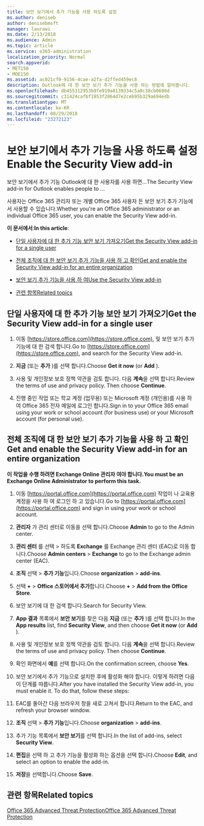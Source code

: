```yaml
---
title: 보안 보기에서 추가 기능을 사용 하도록 설정
ms.author: deniseb
author: denisebmsft
manager: laurawi
ms.date: 2/13/2018
ms.audience: Admin
ms.topic: article
ms.service: o365-administration
localization_priority: Normal
search.appverid:
- MET150
- MOE150
ms.assetid: ac021cf0-9156-4cae-a2fa-d2ffed459ec8
description: Outlook에 대 한 보안 보기 추가 기능을 사용 하는 방법에 알아봅니다.
ms.openlocfilehash: db455312953b9fe919a8139334c5a0c38cb0698d
ms.sourcegitcommit: c31424cafbf1953f2864d7e2ceb95b329a694edb
ms.translationtype: MT
ms.contentlocale: ko-KR
ms.lasthandoff: 08/29/2018
ms.locfileid: "23272123"
---
```

# <a name="enable-the-security-view-add-in"></a><span data-ttu-id="f66a5-103">보안 보기에서 추가 기능을 사용 하도록 설정</span><span class="sxs-lookup"><span data-stu-id="f66a5-103">Enable the Security View add-in</span></span>

<span data-ttu-id="f66a5-104">보안 보기에서 추가 기능 Outlook에 대 한 사용자를 사용 하면...</span><span class="sxs-lookup"><span data-stu-id="f66a5-104">The Security View add-in for Outlook enables people to ...</span></span>
  
<span data-ttu-id="f66a5-105">사용자는 Office 365 관리자 또는 개별 Office 365 사용자 든 보안 보기 추가 기능에서 사용할 수 있습니다.</span><span class="sxs-lookup"><span data-stu-id="f66a5-105">Whether you're an Office 365 administrator or an individual Office 365 user, you can enable the Security View add-in.</span></span>
  
 <span data-ttu-id="f66a5-106">**이 문서에서**:</span><span class="sxs-lookup"><span data-stu-id="f66a5-106">**In this article**:</span></span> 
  
- [<span data-ttu-id="f66a5-107">단일 사용자에 대 한 추가 기능 보안 보기 가져오기</span><span class="sxs-lookup"><span data-stu-id="f66a5-107">Get the Security View add-in for a single user</span></span>](enable-the-security-view-add-in.md#singleget)
    
- [<span data-ttu-id="f66a5-108">전체 조직에 대 한 보안 보기 추가 기능을 사용 하 고 확인</span><span class="sxs-lookup"><span data-stu-id="f66a5-108">Get and enable the Security View add-in for an entire organization</span></span>](enable-the-security-view-add-in.md#wholeorgget)
    
- [<span data-ttu-id="f66a5-109">보안 보기 추가 기능을 사용 하 여</span><span class="sxs-lookup"><span data-stu-id="f66a5-109">Use the Security View add-in</span></span>](enable-the-security-view-add-in.md#useit)
    
- [<span data-ttu-id="f66a5-110">관련 항목</span><span class="sxs-lookup"><span data-stu-id="f66a5-110">Related topics</span></span>](enable-the-security-view-add-in.md#relaated)
    
## <a name="get-the-security-view-add-in-for-a-single-user"></a><span data-ttu-id="f66a5-111">단일 사용자에 대 한 추가 기능 보안 보기 가져오기</span><span class="sxs-lookup"><span data-stu-id="f66a5-111">Get the Security View add-in for a single user</span></span>
<span data-ttu-id="f66a5-112"><a name="singleget"> </a></span><span class="sxs-lookup"><span data-stu-id="f66a5-112"></span></span>

1. <span data-ttu-id="f66a5-113">이동 [https://store.office.com](https://store.office.com), 및 보안 보기 추가 기능에 대 한 검색 합니다.</span><span class="sxs-lookup"><span data-stu-id="f66a5-113">Go to [https://store.office.com](https://store.office.com), and search for the Security View add-in.</span></span>
    
2. <span data-ttu-id="f66a5-114">**지금** (또는 **추가** )를 선택 합니다.</span><span class="sxs-lookup"><span data-stu-id="f66a5-114">Choose **Get it now** (or **Add** ).</span></span> 
    
3. <span data-ttu-id="f66a5-p101">사용 및 개인정보 보호 정책 약관을 검토 합니다. 다음 **계속**을 선택 합니다.</span><span class="sxs-lookup"><span data-stu-id="f66a5-p101">Review the terms of use and privacy policy. Then choose **Continue**.</span></span> 
    
4. <span data-ttu-id="f66a5-117">진행 중인 작업 또는 학교 계정 (업무용) 또는 Microsoft 계정 (개인용)를 사용 하 여 Office 365 전자 메일에 로그인 합니다.</span><span class="sxs-lookup"><span data-stu-id="f66a5-117">Sign in to your Office 365 email using your work or school account (for business use) or your Microsoft account (for personal use).</span></span>
    
## <a name="get-and-enable-the-security-view-add-in-for-an-entire-organization"></a><span data-ttu-id="f66a5-118">전체 조직에 대 한 보안 보기 추가 기능을 사용 하 고 확인</span><span class="sxs-lookup"><span data-stu-id="f66a5-118">Get and enable the Security View add-in for an entire organization</span></span>
<span data-ttu-id="f66a5-119"><a name="wholeorgget"> </a></span><span class="sxs-lookup"><span data-stu-id="f66a5-119"></span></span>

 <span data-ttu-id="f66a5-120">**이 작업을 수행 하려면 Exchange Online 관리자 여야 합니다.**</span><span class="sxs-lookup"><span data-stu-id="f66a5-120">**You must be an Exchange Online Administrator to perform this task.**</span></span>
  
1. <span data-ttu-id="f66a5-121">이동 [https://portal.office.com](https://portal.office.com) 작업이 나 교육용 계정을 사용 하 여 로그인 하 고 있습니다.</span><span class="sxs-lookup"><span data-stu-id="f66a5-121">Go to [https://portal.office.com](https://portal.office.com) and sign in using your work or school account.</span></span> 
    
2. <span data-ttu-id="f66a5-122">**관리자** 가 관리 센터로 이동을 선택 합니다.</span><span class="sxs-lookup"><span data-stu-id="f66a5-122">Choose **Admin** to go to the Admin center.</span></span> 
    
3. <span data-ttu-id="f66a5-123">**관리 센터** 를 선택 \> 하도록 **Exchange** 를 Exchange 관리 센터 (EAC)로 이동 합니다.</span><span class="sxs-lookup"><span data-stu-id="f66a5-123">Choose **Admin centers** \> **Exchange** to go to the Exchange admin center (EAC).</span></span> 
    
4. <span data-ttu-id="f66a5-124">**조직** 선택 \> **추가 기능**입니다.</span><span class="sxs-lookup"><span data-stu-id="f66a5-124">Choose **organization** \> **add-ins**.</span></span> 
    
5. <span data-ttu-id="f66a5-125">선택 **+** \> **Office 스토어에서 추가**합니다.</span><span class="sxs-lookup"><span data-stu-id="f66a5-125">Choose **+** \> **Add from the Office Store**.</span></span> 
    
6. <span data-ttu-id="f66a5-126">보안 보기에 대 한 검색 합니다.</span><span class="sxs-lookup"><span data-stu-id="f66a5-126">Search for Security View.</span></span>
    
7. <span data-ttu-id="f66a5-127">**App 결과** 목록에서 **보안 보기**를 찾은 다음 **지금** (또는 **추가** )를 선택 합니다.</span><span class="sxs-lookup"><span data-stu-id="f66a5-127">In the **App results** list, find **Security View**, and then choose **Get it now** (or **Add** ).</span></span> 
    
8. <span data-ttu-id="f66a5-p102">사용 및 개인정보 보호 정책 약관을 검토 합니다. 다음 **계속**을 선택 합니다.</span><span class="sxs-lookup"><span data-stu-id="f66a5-p102">Review the terms of use and privacy policy. Then choose **Continue**.</span></span> 
    
9. <span data-ttu-id="f66a5-130">확인 화면에서 **예**를 선택 합니다.</span><span class="sxs-lookup"><span data-stu-id="f66a5-130">On the confirmation screen, choose **Yes**.</span></span> 
    
10. <span data-ttu-id="f66a5-p103">보안 보기에서 추가 기능으로 설치한 후에 활성화 해야 합니다. 이렇게 하려면 다음이 단계를 따릅니다.</span><span class="sxs-lookup"><span data-stu-id="f66a5-p103">After you have installed the Security View add-in, you must enable it. To do that, follow these steps:</span></span>
    
1. <span data-ttu-id="f66a5-133">EAC를 돌아간 다음 브라우저 창을 새로 고쳐서 합니다.</span><span class="sxs-lookup"><span data-stu-id="f66a5-133">Return to the EAC, and refresh your browser window.</span></span>
    
2. <span data-ttu-id="f66a5-134">**조직** 선택 \> **추가 기능**입니다.</span><span class="sxs-lookup"><span data-stu-id="f66a5-134">Choose **organization** \> **add-ins**.</span></span> 
    
3. <span data-ttu-id="f66a5-135">추가 기능 목록에서 **보안 보기**를 선택 합니다.</span><span class="sxs-lookup"><span data-stu-id="f66a5-135">In the list of add-ins, select **Security View**.</span></span> 
    
4. <span data-ttu-id="f66a5-136">**편집**을 선택 하 고 추가 기능을 활성화 하는 옵션을 선택 합니다.</span><span class="sxs-lookup"><span data-stu-id="f66a5-136">Choose **Edit**, and select an option to enable the add-in.</span></span> 
    
5. <span data-ttu-id="f66a5-137">**저장**을 선택합니다.</span><span class="sxs-lookup"><span data-stu-id="f66a5-137">Choose **Save**.</span></span> 
    
## <a name="related-topics"></a><span data-ttu-id="f66a5-138">관련 항목</span><span class="sxs-lookup"><span data-stu-id="f66a5-138">Related topics</span></span>
<span data-ttu-id="f66a5-139"><a name="relaated"> </a></span><span class="sxs-lookup"><span data-stu-id="f66a5-139"></span></span>

[<span data-ttu-id="f66a5-140">Office 365 Advanced Threat Protection</span><span class="sxs-lookup"><span data-stu-id="f66a5-140">Office 365 Advanced Threat Protection</span></span>](office-365-atp.md)
  

